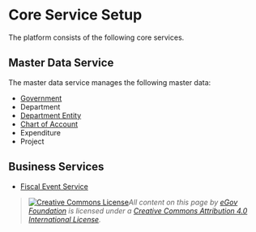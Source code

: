 # Core Service Setup

The platform consists of the following core services.

## Master Data Service

The master data service manages the following master data:&#x20;

* [Government](master-data-setup/domain-services/ifix-core-master-data-service.md#government)
* Department
* [Department Entity](department-entity-service.md)
* [Chart of Account](master-data-setup/domain-services/ifix-core-master-data-service.md#chart-of-account)
* Expenditure
* Project

## Business Services

* [Fiscal Event Service](master-data-setup/domain-services/ifix-core-fiscal-event-service.md)

> [![Creative Commons License](https://i.creativecommons.org/l/by/4.0/80x15.png)_​_](http://creativecommons.org/licenses/by/4.0/)_All content on this page by_ [_eGov Foundation_](https://egov.org.in/) _is licensed under a_ [_Creative Commons Attribution 4.0 International License_](http://creativecommons.org/licenses/by/4.0/)_._
